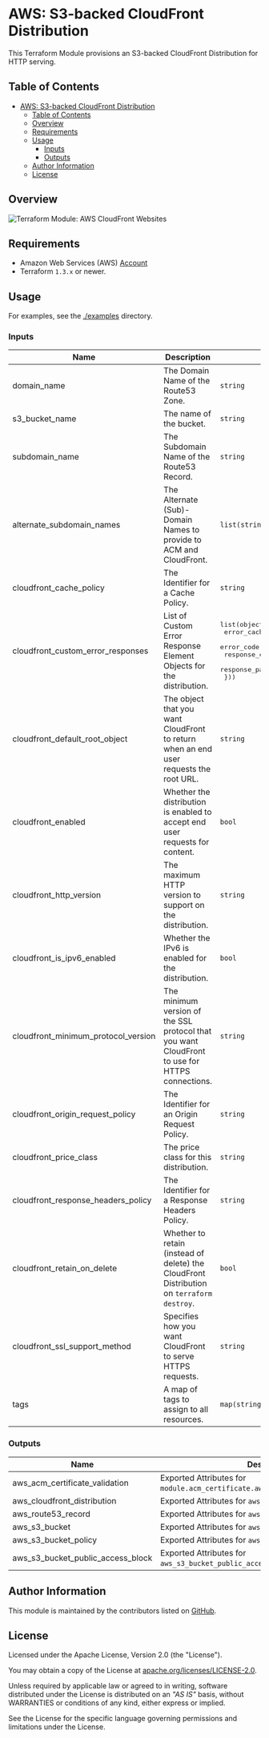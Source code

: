 # AWS: S3-backed CloudFront Distribution

This Terraform Module provisions an S3-backed CloudFront Distribution for HTTP serving.

## Table of Contents

<!-- TOC -->
* [AWS: S3-backed CloudFront Distribution](#aws--s3-backed-cloudfront-distribution)
  * [Table of Contents](#table-of-contents)
  * [Overview](#overview)
  * [Requirements](#requirements)
  * [Usage](#usage)
    * [Inputs](#inputs)
    * [Outputs](#outputs)
  * [Author Information](#author-information)
  * [License](#license)
<!-- TOC -->

## Overview

![Terraform Module: AWS CloudFront Websites](https://raw.githubusercontent.com/operatehappy/terraform-aws-cloudfront-website/master/overview.png "Terraform Module: AWS CloudFront Websites")

## Requirements

* Amazon Web Services (AWS) [Account](https://aws.amazon.com/account/)
* Terraform `1.3.x` or newer.

## Usage

For examples, see the [./examples](https://github.com/ksatirli/terraform-aws-cloudfront-website/tree/main/examples/) directory.

<!-- BEGIN_TF_DOCS -->
### Inputs

| Name | Description | Type | Default | Required |
|------|-------------|------|---------|:--------:|
| domain_name | The Domain Name of the Route53 Zone. | `string` | n/a | yes |
| s3_bucket_name | The name of the bucket. | `string` | n/a | yes |
| subdomain_name | The Subdomain Name of the Route53 Record. | `string` | n/a | yes |
| alternate_subdomain_names | The Alternate (Sub)-Domain Names to provide to ACM and CloudFront. | `list(string)` | `[]` | no |
| cloudfront_cache_policy | The Identifier for a Cache Policy. | `string` | `"Managed-CachingOptimized"` | no |
| cloudfront_custom_error_responses | List of Custom Error Response Element Objects for the distribution. | <pre>list(object({<br>    error_caching_min_ttl = optional(number)<br>    error_code            = number<br>    response_code         = optional(number)<br>    response_page_path    = optional(string)<br>  }))</pre> | `[]` | no |
| cloudfront_default_root_object | The object that you want CloudFront to return when an end user requests the root URL. | `string` | `"index.html"` | no |
| cloudfront_enabled | Whether the distribution is enabled to accept end user requests for content. | `bool` | `true` | no |
| cloudfront_http_version | The maximum HTTP version to support on the distribution. | `string` | `"http2and3"` | no |
| cloudfront_is_ipv6_enabled | Whether the IPv6 is enabled for the distribution. | `bool` | `true` | no |
| cloudfront_minimum_protocol_version | The minimum version of the SSL protocol that you want CloudFront to use for HTTPS connections. | `string` | `"TLSv1.2_2021"` | no |
| cloudfront_origin_request_policy | The Identifier for an Origin Request Policy. | `string` | `"Managed-CORS-S3Origin"` | no |
| cloudfront_price_class | The price class for this distribution. | `string` | `"PriceClass_100"` | no |
| cloudfront_response_headers_policy | The Identifier for a Response Headers Policy. | `string` | `"Managed-SimpleCORS"` | no |
| cloudfront_retain_on_delete | Whether to retain (instead of delete) the CloudFront Distribution on `terraform destroy`. | `bool` | `false` | no |
| cloudfront_ssl_support_method | Specifies how you want CloudFront to serve HTTPS requests. | `string` | `"sni-only"` | no |
| tags | A map of tags to assign to all resources. | `map(string)` | `{}` | no |

### Outputs

| Name | Description |
|------|-------------|
| aws_acm_certificate_validation | Exported Attributes for `module.acm_certificate.aws_acm_certificate_validation`. |
| aws_cloudfront_distribution | Exported Attributes for `aws_cloudfront_distribution`. |
| aws_route53_record | Exported Attributes for `aws_route53_record.main`. |
| aws_s3_bucket | Exported Attributes for `aws_s3_bucket.main`. |
| aws_s3_bucket_policy | Exported Attributes for `aws_s3_bucket_policy.main`. |
| aws_s3_bucket_public_access_block | Exported Attributes for `aws_s3_bucket_public_access_block.main`. |
<!-- END_TF_DOCS -->

## Author Information

This module is maintained by the contributors listed on [GitHub](https://github.com/ksatirli/terraform-aws-cloudfront-website/graphs/contributors).

## License

Licensed under the Apache License, Version 2.0 (the "License").

You may obtain a copy of the License at [apache.org/licenses/LICENSE-2.0](http://www.apache.org/licenses/LICENSE-2.0).

Unless required by applicable law or agreed to in writing, software distributed under the License is distributed on an _"AS IS"_ basis, without WARRANTIES or conditions of any kind, either express or implied.

See the License for the specific language governing permissions and limitations under the License.
